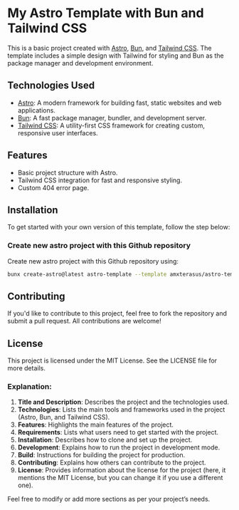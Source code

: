 # My Astro Template with Bun and Tailwind CSS

This is a basic project created with [Astro](https://astro.build/), [Bun](https://bun.sh/), and [Tailwind CSS](https://tailwindcss.com/). The template includes a simple design with Tailwind for styling and Bun as the package manager and development environment.

## Technologies Used

- [Astro](https://astro.build/): A modern framework for building fast, static websites and web applications.
- [Bun](https://bun.sh/): A fast package manager, bundler, and development server.
- [Tailwind CSS](https://tailwindcss.com/): A utility-first CSS framework for creating custom, responsive user interfaces.

## Features

- Basic project structure with Astro.
- Tailwind CSS integration for fast and responsive styling.
- Custom 404 error page.

## Installation

To get started with your own version of this template, follow the step below:

### Create new astro project with this Github repository

Create new astro project with this Github repository using:

```bash
bunx create-astro@latest astro-template --template amxterasus/astro-template
```

## Contributing
If you'd like to contribute to this project, feel free to fork the repository and submit a pull request. All contributions are welcome!

## License
This project is licensed under the MIT License. See the LICENSE file for more details.

### **Explanation**:
1. **Title and Description**: Describes the project and the technologies used.
2. **Technologies**: Lists the main tools and frameworks used in the project (Astro, Bun, and Tailwind CSS).
3. **Features**: Highlights the main features of the project.
4. **Requirements**: Lists what users need to get started with the project.
5. **Installation**: Describes how to clone and set up the project.
6. **Development**: Explains how to run the project in development mode.
7. **Build**: Instructions for building the project for production.
8. **Contributing**: Explains how others can contribute to the project.
9. **License**: Provides information about the license for the project (here, it mentions the MIT License, but you can change it if you use a different one).

Feel free to modify or add more sections as per your project’s needs.
